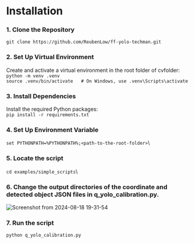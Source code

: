 # Installation
### 1. Clone the Repository
`git clone https://github.com/ReubenLow/ff-yolo-techman.git`

### 2. Set Up Virtual Environment
Create and activate a virtual environment in the root folder of cvfolder:\
`python -m venv .venv`\
`source .venv/bin/activate   # On Windows, use .venv\Scripts\activate`

### 3. Install Dependencies
Install the required Python packages:\
`pip install -r requirements.txt`

### 4. Set Up Environment Variable
`set PYTHONPATH=%PYTHONPATH%;<path-to-the-root-folder>`\

### 5. Locate the script
`cd examples/simple_scripts`\

### 6. Change the output directories of the coordinate and detected object JSON files in q_yolo_calibration.py.
![Screenshot from 2024-08-18 19-31-54](https://github.com/user-attachments/assets/01342568-561c-4e08-84ba-b4c22f692fe4)

### 7. Run the script
`python q_yolo_calibration.py`
